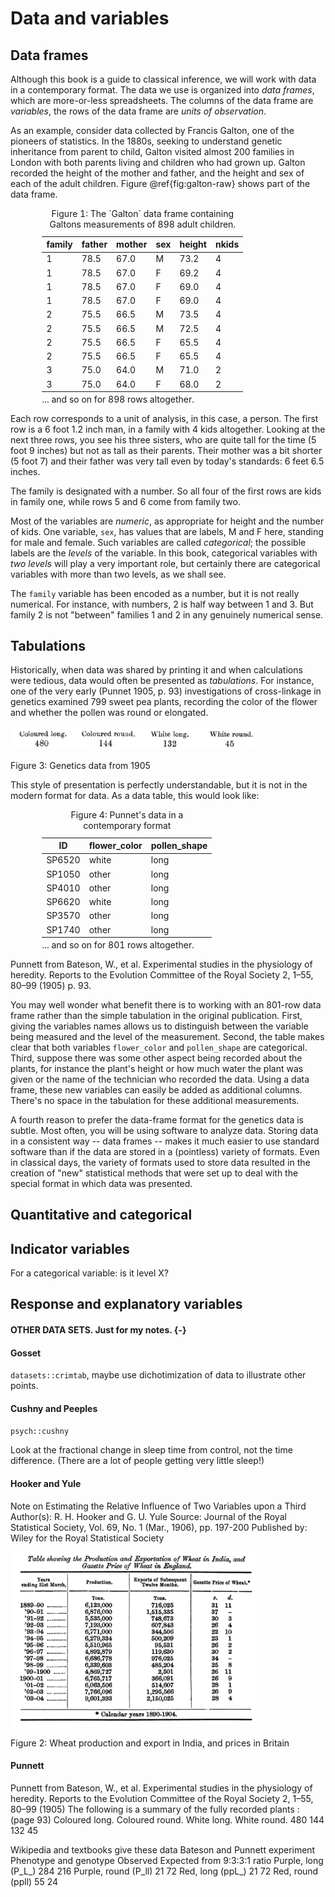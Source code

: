 # Data and variables




## Data frames

Although this book is a guide to classical inference, we will work with data in a contemporary format. The data we use is organized into *data frames*, which are more-or-less spreadsheets. The columns of the data frame are *variables*, the rows of the data frame are *units of observation*.

As an example, consider data collected by Francis Galton, one of the pioneers of statistics. In the 1880s, seeking to understand genetic inheritance from parent to child, Galton visited almost 200 families in London with both parents living and children who had grown up. Galton recorded the height of the mother and father, and the height and sex of each of the adult children. Figure \@ref{fig:galton-raw} shows part of the data frame.

<table class="table" style="width: auto !important; margin-left: 10%; margin-right: auto;">
<caption>Figure 1: The `Galton` data frame containing Galtons measurements of 898 adult children.</caption>
 <thead>
  <tr>
   <th> family </th>
   <th> father </th>
   <th> mother </th>
   <th> sex </th>
   <th> height </th>
   <th> nkids </th>
  </tr>
 </thead>
<tbody>
  <tr>
   <td> 1 </td>
   <td> 78.5 </td>
   <td> 67.0 </td>
   <td> M </td>
   <td> 73.2 </td>
   <td> 4 </td>
  </tr>
  <tr>
   <td> 1 </td>
   <td> 78.5 </td>
   <td> 67.0 </td>
   <td> F </td>
   <td> 69.2 </td>
   <td> 4 </td>
  </tr>
  <tr>
   <td> 1 </td>
   <td> 78.5 </td>
   <td> 67.0 </td>
   <td> F </td>
   <td> 69.0 </td>
   <td> 4 </td>
  </tr>
  <tr>
   <td> 1 </td>
   <td> 78.5 </td>
   <td> 67.0 </td>
   <td> F </td>
   <td> 69.0 </td>
   <td> 4 </td>
  </tr>
  <tr>
   <td> 2 </td>
   <td> 75.5 </td>
   <td> 66.5 </td>
   <td> M </td>
   <td> 73.5 </td>
   <td> 4 </td>
  </tr>
  <tr>
   <td> 2 </td>
   <td> 75.5 </td>
   <td> 66.5 </td>
   <td> M </td>
   <td> 72.5 </td>
   <td> 4 </td>
  </tr>
  <tr>
   <td> 2 </td>
   <td> 75.5 </td>
   <td> 66.5 </td>
   <td> F </td>
   <td> 65.5 </td>
   <td> 4 </td>
  </tr>
  <tr>
   <td> 2 </td>
   <td> 75.5 </td>
   <td> 66.5 </td>
   <td> F </td>
   <td> 65.5 </td>
   <td> 4 </td>
  </tr>
  <tr>
   <td> 3 </td>
   <td> 75.0 </td>
   <td> 64.0 </td>
   <td> M </td>
   <td> 71.0 </td>
   <td> 2 </td>
  </tr>
  <tr>
   <td> 3 </td>
   <td> 75.0 </td>
   <td> 64.0 </td>
   <td> F </td>
   <td> 68.0 </td>
   <td> 2 </td>
  </tr>
</tbody>
<tfoot><tr><td style="padding: 0; border: 0;" colspan="100%">
<sup></sup> ... and so on for 898 rows altogether.</td></tr></tfoot>
</table>

Each row corresponds to a unit of analysis, in this case, a person. The first row is a 6 foot 1.2 inch man, in a family with 4 kids altogether. Looking at the next three rows, you see his three sisters, who are quite tall for the time (5 foot 9 inches) but not as tall as their parents. Their mother was a bit shorter (5 foot 7) and their father was very tall even by today's standards: 6 feet 6.5 inches.

The family is designated with a number. So all four of the first rows are kids in family one, while rows 5 and 6 come from family two.

Most of the variables are *numeric*, as appropriate for height and the number of kids. One variable, `sex`, has values that are labels, M and F here, standing for male and female. Such variables are called *categorical*; the possible labels are the *levels* of the variable. In this book, categorical variables with *two levels* will play a very important role, but certainly there are categorical variables with more than two levels, as we shall see.

The `family` variable has been encoded as a number, but it is not really numerical. For instance, with numbers, 2 is half way between 1 and 3. But family 2 is not "between" families 1 and 2 in any genuinely numerical sense.

## Tabulations

Historically, when data was shared by printing it and when calculations were tedious, data would often be presented as *tabulations*. For instance, one of the very early (Punnet 1905, p. 93) investigations of cross-linkage in genetics examined 799 sweet pea plants, recording the color of the flower and whether the pollen was round or elongated. 

<div class="figure" style="text-align: FALSE">
<img src="images/Punnet-page-93.png" alt="Figure 3: Genetics data from 1905" width="80%" />
<p class="caption">Figure 3: Genetics data from 1905</p>
</div>

This style of presentation is perfectly understandable, but it is not in the modern format for data. As a data table, this would look like:

<table class="table" style="width: auto !important; margin-left: 10%; margin-right: auto;">
<caption>Figure 4: Punnet's data in a contemporary format</caption>
 <thead>
  <tr>
   <th> ID </th>
   <th> flower_color </th>
   <th> pollen_shape </th>
  </tr>
 </thead>
<tbody>
  <tr>
   <td> SP6520 </td>
   <td> white </td>
   <td> long </td>
  </tr>
  <tr>
   <td> SP1050 </td>
   <td> other </td>
   <td> long </td>
  </tr>
  <tr>
   <td> SP4010 </td>
   <td> other </td>
   <td> long </td>
  </tr>
  <tr>
   <td> SP6620 </td>
   <td> white </td>
   <td> long </td>
  </tr>
  <tr>
   <td> SP3570 </td>
   <td> other </td>
   <td> long </td>
  </tr>
  <tr>
   <td> SP1740 </td>
   <td> other </td>
   <td> long </td>
  </tr>
</tbody>
<tfoot><tr><td style="padding: 0; border: 0;" colspan="100%">
<sup></sup> ... and so on for 801 rows altogether.</td></tr></tfoot>
</table>

Punnett from Bateson, W., et al. Experimental studies in the physiology of heredity. Reports to the Evolution Committee of the Royal Society 2, 1–55, 80–99 (1905) p. 93.

You may well wonder what benefit there is to working with an 801-row data frame rather than the simple tabulation in the original publication. First, giving the variables names allows us to distinguish between the variable being measured and the level of the measurement. Second, the table makes clear that both variables `flower_color` and `pollen_shape` are categorical. Third, suppose there was some other aspect being recorded about the plants, for instance the plant's height or how much water the plant was given or the name of the technician who recorded the data. Using a data frame, these new variables can easily be added as additional columns. There's no space in the tabulation for these additional measurements.

A fourth reason to prefer the data-frame format for the genetics data is subtle. Most often, you will be using software to analyze data. Storing data in a consistent way -- data frames -- makes it much easier to use standard software than if the data are stored in a (pointless) variety of formats. Even in classical days, the variety of formats used to store data resulted in the creation of "new" statistical methods that were set up to deal with the special format in which data was presented.

## Quantitative and categorical

## Indicator variables

For a categorical variable: is it level X?

## Response and explanatory variables




#### OTHER DATA SETS. Just for my notes. {-}

#### Gosset

`datasets::crimtab`, maybe use dichotimization of data to illustrate other points.

#### Cushny and Peeples

`psych::cushny`

Look at the fractional change in sleep time from control, not the time difference. (There are a lot of people getting very little sleep!)

#### Hooker and Yule

Note on Estimating the Relative Influence of Two Variables upon a Third
Author(s): R. H. Hooker and G. U. Yule
Source: Journal of the Royal Statistical Society, Vol. 69, No. 1 (Mar., 1906), pp. 197-200 Published by: Wiley for the Royal Statistical Society

<div class="figure" style="text-align: FALSE">
<img src="images/india-exports-yule.png" alt="Figure 2: Wheat production and export in India, and prices in Britain" width="80%" />
<p class="caption">Figure 2: Wheat production and export in India, and prices in Britain</p>
</div>


#### Punnett

Punnett from Bateson, W., et al. Experimental studies in the physiology of heredity. Reports to the Evolution Committee of the Royal Society 2, 1–55, 80–99 (1905)
The following is a summary of the fully recorded plants : (page 93)
Coloured long. Coloured round. White long. White round. 480 144 132 45

Wikipedia and textbooks give these data
Bateson and Punnett experiment
Phenotype and genotype	Observed	Expected from 9:3:3:1 ratio
Purple, long (P_L_)	284	216
Purple, round (P_ll)	21	72
Red, long (ppL_)	21	72
Red, round (ppll)	55	24

